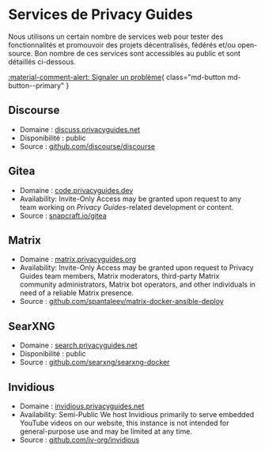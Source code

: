 # Services de Privacy Guides

Nous utilisons un certain nombre de services web pour tester des fonctionnalités et promouvoir des projets décentralisés, fédérés et/ou open-source. Bon nombre de ces services sont accessibles au public et sont détaillés ci-dessous.

[:material-comment-alert: Signaler un problème](https://discuss.privacyguides.net/c/services/2){ class="md-button md-button--primary" }

## Discourse

- Domaine : [discuss.privacyguides.net](https://discuss.privacyguides.net)
- Disponibilité : public
- Source : [github.com/discourse/discourse](https://github.com/discourse/discourse)

## Gitea

- Domaine : [code.privacyguides.dev](https://code.privacyguides.dev)
- Availability: Invite-Only Access may be granted upon request to any team working on *Privacy Guides*-related development or content.
- Source : [snapcraft.io/gitea](https://snapcraft.io/gitea)

## Matrix

- Domaine : [matrix.privacyguides.org](https://matrix.privacyguides.org)
- Availability: Invite-Only Access may be granted upon request to Privacy Guides team members, Matrix moderators, third-party Matrix community administrators, Matrix bot operators, and other individuals in need of a reliable Matrix presence.
- Source : [github.com/spantaleev/matrix-docker-ansible-deploy](https://github.com/spantaleev/matrix-docker-ansible-deploy)

## SearXNG

- Domaine : [search.privacyguides.net](https://search.privacyguides.net)
- Disponibilité : public
- Source : [github.com/searxng/searxng-docker](https://github.com/searxng/searxng-docker)

## Invidious

- Domaine : [invidious.privacyguides.net](https://invidious.privacyguides.net)
- Availability: Semi-Public We host Invidious primarily to serve embedded YouTube videos on our website, this instance is not intended for general-purpose use and may be limited at any time.
- Source : [github.com/iv-org/invidious](https://github.com/iv-org/invidious)
